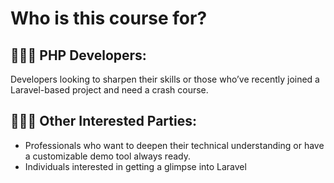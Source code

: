 # Who is this course for?

## 🧑‍💻📝 **PHP Developers**:
Developers looking to sharpen their skills or those who’ve recently joined a Laravel-based project and need a crash course.
## 🎥🤹🎨 **Other Interested Parties**:
- Professionals who want to deepen their technical understanding or have a customizable demo tool always ready.
- Individuals interested in getting a glimpse into Laravel
